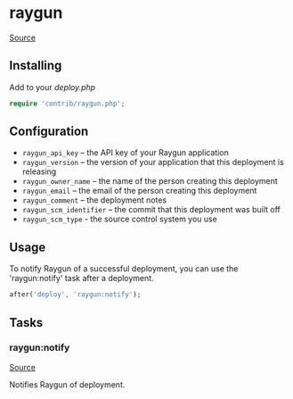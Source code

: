 <!-- DO NOT EDIT THIS FILE! -->
<!-- Instead edit contrib/raygun.php -->
<!-- Then run bin/docgen -->

# raygun

[Source](/contrib/raygun.php)



## Installing

Add to your _deploy.php_

```php
require 'contrib/raygun.php';
```

## Configuration

- `raygun_api_key` – the API key of your Raygun application
- `raygun_version` – the version of your application that this deployment is releasing
- `raygun_owner_name` – the name of the person creating this deployment
- `raygun_email` – the email of the person creating this deployment
- `raygun_comment` – the deployment notes
- `raygun_scm_identifier` – the commit that this deployment was built off
- `raygun_scm_type` - the source control system you use

## Usage

To notify Raygun of a successful deployment, you can use the 'raygun:notify' task after a deployment.

```php
after('deploy', 'raygun:notify');
```



## Tasks

### raygun:notify
[Source](https://github.com/deployphp/deployer/blob/master/contrib/raygun.php#L34)

Notifies Raygun of deployment.




